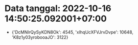 # Data tanggal: 2022-10-16 14:50:25.092001+07:00

* {'DcMNIrQySyKDN8Ok': 4545, 'xlhqUcXFVJrvDvpe': 10648, 'K8z1y03yrobooaJO': 3122}
